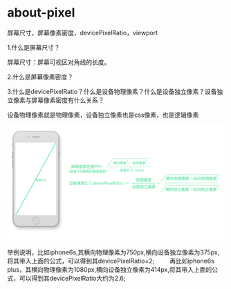 # about-pixel
屏幕尺寸，屏幕像素密度，devicePixelRatio，viewport

1.什么是屏幕尺寸？

屏幕尺寸：屏幕可视区对角线的长度。

2.什么是屏幕像素密度？

3.什么是devicePixelRatio？什么是设备物理像素？什么是设备独立像素？设备独立像素与屏幕像素密度有什么关系？

设备物理像素就是物理像素，设备独立像素也是css像素，也是逻辑像素

![Alt text](https://github.com/hzmaer/about-pixel/blob/master/images/%E5%B1%8F%E5%B9%95%EF%BC%8C%E5%83%8F%E7%B4%A0%E5%AF%86%E5%BA%A6%EF%BC%8C%E8%AE%BE%E5%A4%87%E5%83%8F%E7%B4%A0%E6%AF%94.jpg)

举例说明，比如iphone6s,其横向物理像素为750px,横向设备独立像素为375px,将其带入上面的公式，可以得到其devicePixelRatio=2;
         再比如iphone6s plus，其横向物理像素为1080px,横向设备独立像素为414px,将其带入上面的公式，可以得到其devicePixelRatio大约为2.6;
